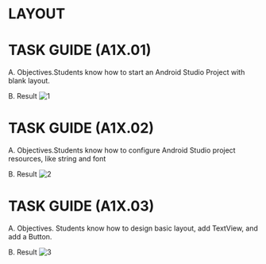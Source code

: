 # LAYOUT

# TASK GUIDE (A1X.01)

A.	Objectives.Students know how to start an Android Studio Project with blank layout.

B.	Result
![1](https://user-images.githubusercontent.com/56153134/94881716-50109d80-0490-11eb-8283-f600c542c414.png)


# TASK GUIDE (A1X.02)

A.	Objectives.Students know how to configure Android Studio project resources, like string and font

B.	Result
![2](https://user-images.githubusercontent.com/56153134/94881723-54d55180-0490-11eb-8795-f9cbe82b1497.png)


# TASK GUIDE (A1X.03)

A.	Objectives. Students know how to design basic layout, add TextView, and add a Button.

B.	Result
![3](https://user-images.githubusercontent.com/56153134/94881728-57d04200-0490-11eb-8aa5-de9e822b0609.png)
